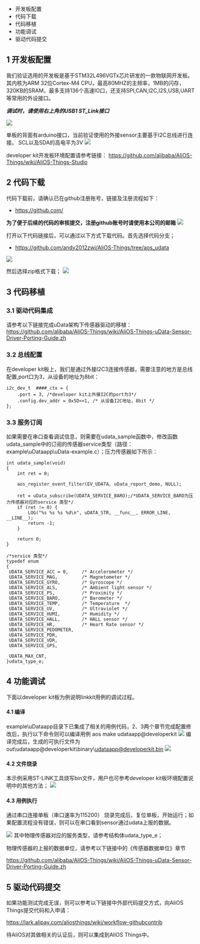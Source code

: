 - 开发板配置
- 代码下载
- 代码移植
- 功能调试
- 驱动代码提交

## 1 开发板配置
我们验证选用的开发板是基于STM32L496VGTx芯片研发的一款物联网开发板。其内核为ARM 32位Cortex-M4 CPU，最高80MHZ的主频率，1MB的闪存，320KB的SRAM，最多支持136个高速IO口，还支持SPI,CAN,I2C,I2S,USB,UART等常用的外设接口。

***调试时，请使用右上角的USB1 ST_Link接口***

![](https://i.imgur.com/ColtF57.png)

单板的背面有arduino接口，当前验证使用的外接sensor主要基于I2C总线进行连接。
SCL以及SDA的高电平为3V
![](https://i.imgur.com/ZYAZCht.png)

developer kit开发板环境配置请参考链接： https://github.com/alibaba/AliOS-Things/wiki/AliOS-Things-Studio

## 2 代码下载
代码下载前，请确认已在github注册账号，链接及注册流程如下：
- https://github.com/

**为了便于后续的代码的审核提交，注册github账号时请使用本公司的邮箱**
![](https://i.imgur.com/q0JhzHJ.png)

打开以下代码链接后，可以通过以下方式下载代码。首先选择代码分支；
- https://github.com/andy2012zwj/AliOS-Things/tree/aos_udata

![](https://i.imgur.com/7LjS6d4.png)

然后选择zip格式下载；
![](https://i.imgur.com/AoAtQN8.png)

## 3 代码移植
### 3.1 驱动代码集成
请参考以下链接完成uData架构下传感器驱动的移植：https://github.com/alibaba/AliOS-Things/wiki/AliOS-Things-uData-Sensor-Driver-Porting-Guide.zh
### 3.2 总线配置
在developer kit板上，我们是通过外接I2C3连接传感器，需要注意的地方是总线配置,port口为3，从设备的地址为8bit：
```
i2c_dev_t  ####_ctx = {
    .port = 3, /*developer kit上外接I2C的port为3*/
    .config.dev_addr = 0x5D<<1, /* 从设备I2C地址，8bit */
};

```
### 3.3 服务订阅
如果需要在串口查看调试信息，则需要在udata_sample函数中，修改函数udata_sample中的订阅的传感器service类型（路径：example\uDataapp\uData-example.c）；压力传感器如下所示：
```
int udata_sample(void)
{
    int ret = 0;

    aos_register_event_filter(EV_UDATA, uData_report_demo, NULL);

    ret = uData_subscribe(UDATA_SERVICE_BARO);/*UDATA_SERVICE_BARO为压力传感器对应的service 类型*/
    if (ret != 0) {
        LOG("%s %s %s %d\n", uDATA_STR, __func__, ERROR_LINE, __LINE__);
        return -1;
    }

    return 0;
}

```

```
/*service 类型*/
typedef enum 
{
 UDATA_SERVICE_ACC = 0,     /* Accelerometer */ 
 UDATA_SERVICE_MAG,         /* Magnetometer */
 UDATA_SERVICE_GYRO,        /* Gyroscope */
 UDATA_SERVICE_ALS,         /* Ambient light sensor */
 UDATA_SERVICE_PS,          /* Proximity */
 UDATA_SERVICE_BARO,        /* Barometer */
 UDATA_SERVICE_TEMP,        /* Temperature  */
 UDATA_SERVICE_UV,          /* Ultraviolet */
 UDATA_SERVICE_HUMI,        /* Humidity */
 UDATA_SERVICE_HALL,        /* HALL sensor */
 UDATA_SERVICE_HR,          /* Heart Rate sensor */
 UDATA_SERVICE_PEDOMETER,   
 UDATA_SERVICE_PDR,     
 UDATA_SERVICE_VDR,
 UDATA_SERVICE_GPS,
 
 UDATA_MAX_CNT, 
}udata_type_e;
```

## 4 功能调试
下面以developer kit板为例说明linkkit用例的调试过程。
#### 4.1 编译
example\uDataapp目录下已集成了相关的用例代码，2、3两个章节完成配置修改后，执行以下命令则可以编译用例
aos make udataapp@developerkit
![](https://i.imgur.com/6CwKRXU.png)
编译完成后，生成的可执行文件为out\udataapp@developerkit\binary\udataapp@developerkit.bin
![](https://i.imgur.com/1k2DCSk.png)
#### 4.2 文件烧录
本示例采用ST-LINK工具烧写bin文件，用户也可参考developer kit板环境配置说明中的其他方法；
![](https://i.imgur.com/gB0snoy.png)
#### 4.3 用例执行
通过串口连接单板（串口速率为115200）
烧录完成后，复位单板，开始运行；如果配置流程没有错误，则可以在串口看到sensor通过udata上报的数据。

![](https://i.imgur.com/sXXs2SJ.png)
其中物理传感器对应的服务类型，请参考结构体udata_type_e；

物理传感器的上报的数据单位，请参考以下链接中的《传感器数据单位》章节

https://github.com/alibaba/AliOS-Things/wiki/AliOS-Things-uData-Sensor-Driver-Porting-Guide.zh

## 5 驱动代码提交
如果功能测试完成无误，则可以参考以下链接中外部代码提交方式，向AliOS Things提交代码和入申请：

https://lark.alipay.com/aliosthings/wiki/workflow-githubcontrib

待AliOS对其做相关的认证后，则可以集成到AliOS Things中。
